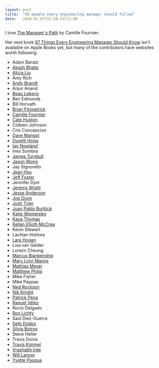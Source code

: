 ```yaml
---
layout: post
title:  "59 people every engineering manager should follow"
date:   2020-01-07T22:58:43+11:00
---
```


I love [The Manager's Path][] by Camille Fournier.

[The Manager's Path]: https://books.apple.com/book/id1215867591

Her next book [97 Things Every Engineering Manager Should Know][] isn't available on Apple Books yet, but many of the contributors have websites worth following:

[97 Things Every Engineering Manager Should Know]: https://www.oreilly.com/library/view/97-things-every/9781492050896

- Adam Baratz
- [Akash Bhalla](https://medium.com/feed/@akash_b)
- [Alicia Liu](https://medium.com/feed/counter-intuition)
- Amy Rich
- [Andy Brandt](https://medium.com/feed/@andybrandt)
- Arjun Anand
- [Beau Lebens](https://beau.blog/feed)
- Ben Edmunds
- Bill Horvath
- [Brian Fitzpatrick](https://medium.com/feed/@therealfitz)
- [Camille Fournier](http://www.elidedbranches.com/feeds/posts/default)
- [Cate Huston](https://cate.blog/feed)
- Colleen Johnson
- Cris Concepcion
- [Dave Mangot](https://www.cio.com/author/Dave-Mangot/index.rss)
- [Duretti Hirpa](http://durettihirpa.com/essays/index.xml)
- [Ian Nowland](https://medium.com/feed/@inowland)
- Ines Sombra
- [James Turnbull](https://www.kartar.net/index.xml)
- [Jason Wong](https://jwongworks.com/blog?format=rss)
- Jay Signorello
- [Jean Hsu](https://writing.jeanhsu.com/feed)
- [Jeff Foster](https://medium.com/feed/@jeff.foster)
- Jennifer Dyni
- [Jeremy Wight](https://medium.com/feed/@JeremyWight)
- [Jesse Anderson](https://www.jesse-anderson.com/category/blog/feed)
- [Joe Dunn](https://medium.com/feed/@joedunnSFCoach)
- [Josh Tyler](https://medium.com/feed/@joshuatyler)
- [Juan Pablo Buriticá](https://medium.com/feed/@buritica)
- [Katie Womersley](https://medium.com/feed/@kawomersley)
- [Kaya Thomas](https://kayathomas.info/feed)
- [Kellan Elliott-McCrea](https://kellanem.com/feed.xml)
- Kevin Stewart
- Lachlan Holmes
- [Lara Hogan](https://larahogan.me/feed.xml)
- Lisa van Gelder
- Lorezn Cheung
- [Marcus Blankenship](https://marcusblankenship.com/category/blog/feed)
- [Mary Lynn Manns](https://fearlesschangepatterns.com/blog/f.rss)
- [Mathias Meyer](http://www.paperplanes.de/rss.xml)
- [Matthew Philip](https://mattphilip.wordpress.com/feed)
- Mike Fisher
- Mike Pappas
- [Ned Rockson](https://www.nedrockson.com/index.xml)
- [Nik Knight](https://medium.com/feed/@nikknight)
- [Patrick Pena](https://medium.com/feed/@patrick.pena)
- [Raquel Vélez](https://rckbt.me/rss)
- Rocio Delgado
- [Ron Lichty](http://ronlichty.blogspot.com/feeds/posts/default?alt=rss)
- Saul Diez-Guerra
- [Seth Dobbs](http://www.seth-dobbs.com/1/feed)
- [Silvia Botros](https://blog.dbsmasher.com/feed.xml)
- Steve Heller
- Travis Donia
- [Travis Kimmel](https://medium.com/feed/@traviskimmel)
- [Vrashabh Irde](https://medium.com/feed/@vrashabhirde)
- [Will Larson](https://lethain.com/feeds)
- [Yvette Pasqua](https://medium.com/feed/@ypasqua)
